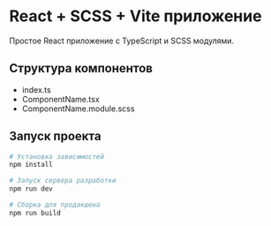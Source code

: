 # React + SCSS + Vite приложение

Простое React приложение с TypeScript и SCSS модулями.

## Структура компонентов
- index.ts
- ComponentName.tsx
- ComponentName.module.scss

## Запуск проекта

```bash
# Установка зависимостей
npm install

# Запуск сервера разработки
npm run dev

# Сборка для продакшена
npm run build
``` 